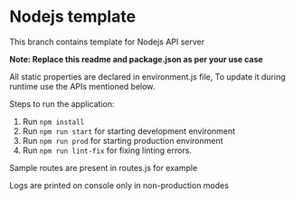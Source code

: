 # Nodejs template
This branch contains template for Nodejs API server

**Note: Replace this readme and package.json as per your use case** 

All static properties are declared in environment.js file, To update it during runtime use the APIs mentioned below.

Steps to run the application:
1. Run `npm install`
2. Run `npm run start` for starting development environment
3. Run `npm run prod` for starting production environment
4. Run `npm run lint-fix` for fixing linting errors.

Sample routes are present in routes.js for example

Logs are printed on console only in non-production modes